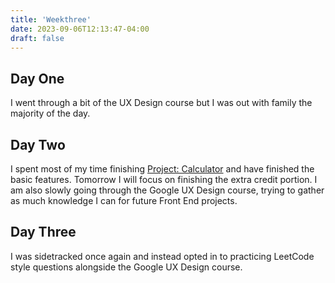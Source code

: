 ```yaml
---
title: 'Weekthree'
date: 2023-09-06T12:13:47-04:00
draft: false
---
```


## Day One

I went through a bit of the UX Design course but I was out with family the majority of the day.

## Day Two

I spent most of my time finishing [Project: Calculator](https://www.theodinproject.com/lessons/foundations-calculator) and have finished the basic features. Tomorrow I will focus on finishing the extra credit portion.
I am also slowly going through the Google UX Design course, trying to gather as much knowledge I can for future Front End projects.

## Day Three

I was sidetracked once again and instead opted in to practicing LeetCode style questions alongside the Google UX Design course.
